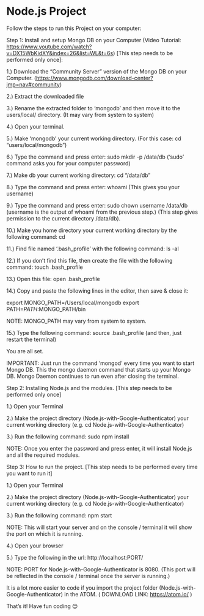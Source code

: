 # Node.js Project

Follow the steps to run this Project on your computer:

Step 1: Install and setup Mongo DB on your Computer (Video Tutorial: https://www.youtube.com/watch?v=DX15WbKidXY&index=26&list=WL&t=6s) [This step needs to be performed only once]:

1.) Download the “Community Server” version of the Mongo DB on your Computer. (https://www.mongodb.com/download-center?jmp=nav#community)

2.) Extract the downloaded file

3.) Rename the extracted folder to ‘mongodb’ and then move it to the users/local/ directory. (It may vary from system to system)

4.) Open your terminal.

5.) Make ‘mongodb’ your current working directory. (For this case: cd “users/local/mongodb”)

6.) Type the command and press enter: sudo mkdir -p /data/db (‘sudo’ command asks you for your computer password)

7.) Make db your current working directory: cd “/data/db”

8.) Type the command and press enter: whoami (This gives you your username)

9.) Type the command and press enter: sudo chown username /data/db (username is the output of whoami from the previous step.) (This step gives permission to the current directory /data/db).

10.) Make you home directory your current working directory by the following command: cd

11.) Find file named ‘.bash_profile’ with the following command: ls -al

12.) If you don’t find this file, then create the file with the following command: touch .bash_profile

13.) Open this file: open .bash_profile

14.) Copy and paste the following lines in the editor, then save & close it:

export MONGO_PATH=/Users/local/mongodb
export PATH=$PATH:$MONGO_PATH/bin

NOTE: MONGO_PATH may vary from system to system.

15.) Type the following command: source .bash_profile (and then, just restart the terminal)

You are all set.

IMPORTANT: Just run the command ‘mongod’ every time you want to start Mongo DB. This the mongo daemon command that starts up your Mongo DB. Mongo Daemon continues to run even after closing the terminal.

Step 2: Installing Node.js and the modules. [This step needs to be performed only once]

1.) Open your Terminal

2.) Make the project directory (Node.js-with-Google-Authenticator) your current working directory (e.g. cd Node.js-with-Google-Authenticator)

3.) Run the following command: sudo npm install

NOTE: Once you enter the password and press enter, it will install Node.js and all the required modules.

Step 3: How to run the project. [This step needs to be performed every time you want to run it]

1.) Open your Terminal

2.) Make the project directory (Node.js-with-Google-Authenticator) your current working directory (e.g. cd Node.js-with-Google-Authenticator)

3.) Run the following command: npm start

NOTE: This will start your server and on the console / terminal it will show the port on which it is running.

4.) Open your browser

5.) Type the following in the url: http://localhost:PORT/

NOTE: PORT for Node.js-with-Google-Authenticator is 8080. (This port will be reflected in the console / terminal once the server is running.)

It is a lot more easier to code if you import the project folder (Node.js-with-Google-Authenticator) in the ATOM. ( DOWNLOAD LINK: https://atom.io/ )

That’s it! Have fun coding 😊
